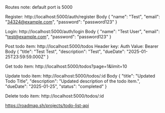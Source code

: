 Routes
note: default port is 5000

Register:
http://localhost:5000/auth/register
Body
{
  "name": "Test",
  "email": "34324@example.com",
  "password": "password123"
}

Login:
http://localhost:5000/auth/login
Body
{
    "name": "Test User",
    "email": "test@example.com",
    "password": "password123"
}

Post todo item:
http://localhost:5000/todos
Header
key: Auth
Value: Bearer <key>
Body
{
  "title": "Test Test",
  "description": "Test",
  "dueDate": "2025-01-25T23:59:59.000Z"
}

Get todo item:
http://localhost:5000/todos?page=1&limit=10

Update todo item:
http://localhost:5000/todos/:id
Body
{
    "title": "Updated Todo Title",
    "description": "Updated description of the todo item.",
    "dueDate": "2025-01-25",
    "status": "completed"
}

Delete todo item:
http://localhost:5000/todos/:id

https://roadmap.sh/projects/todo-list-api




